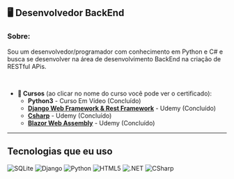 ## **🖥️ Desenvolvedor BackEnd**  

### **Sobre:** 
 Sou um desenvolvedor/programador com conhecimento em Python e C# e busca se desenvolver na área de desenvolvimento BackEnd na criação de RESTful APis.

<br>

* **📕 Cursos** (ao clicar no nome do curso você pode ver o certificado):
    * **Python3** - Curso Em Vídeo (Concluído)
    * [**Django Web Framework & Rest Framework**](https://www.udemy.com/certificate/UC-cd4b352a-c997-4b2b-ab29-5fb8b2edb747/) - Udemy (Concluído) 
    * [**Csharp**](https://www.udemy.com/certificate/UC-cd4b352a-c997-4b2b-ab29-5fb8b2edb747/) - Udemy (Concluído)
    * [**Blazor Web Assembly**](https://www.udemy.com/certificate/UC-2d97f0e7-030c-4b9e-9c3b-c5a294af81d8/) - Udemy (Concluído) 
---

## **Tecnologias que eu uso**
<div style="display: inline-block">
    <img src="https://img.shields.io/badge/sqlite-%2307405e.svg?style=for-the-badge&logo=sqlite&logoColor=white" alt="SQLite">
    <img src="https://img.shields.io/badge/django-%23092E20.svg?style=for-the-badge&logo=django&logoColor=white" alt="Django">
    <img src="https://img.shields.io/badge/python-3670A0?style=for-the-badge&logo=python&logoColor=ffdd54" alt="Python">
    <img src="https://img.shields.io/badge/html5-%23E34F26.svg?style=for-the-badge&logo=html5&logoColor=white" alt="HTML5">
    <img src="https://img.shields.io/badge/.NET-5C2D91?style=for-the-badge&logo=.net&logoColor=white" alt=".NET">
    <img src="https://img.shields.io/badge/c%23-%23239120.svg?style=for-the-badge&logo=c-sharp&logoColor=white" alt="CSharp">
</div>

